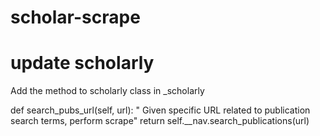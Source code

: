 # scholar-scrape

# update scholarly
Add the method to scholarly class in _scholarly

def search_pubs_url(self, url):
    " Given specific URL related to publication search terms, perform scrape"
    return self.__nav.search_publications(url)
